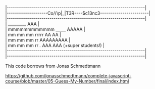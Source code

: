 
|--------------------------------------------------------------------|   
|--------------------Co/\/\p|_|T3R----$c13nc3------------------------|   
|--------------------------------------------------------------------|   
|     _________                    AAA                               |   
|    mmmmmmmmmmmm   _____         AAAAA                              |   
|   mm    mm    mm  rrrrr        AA   AA                             |   
|   mm    mm    mm  rr          AAAAAAAAA                            |   
|   mm    mm    mm  rr   _._   AAA     AAA (+super students!)        |   
|--------------------------------------------------------------------|   
|--------------------------------------------------------------------|   

This code borrows from Jonas Schmedtmann

https://github.com/jonasschmedtmann/complete-javascript-course/blob/master/05-Guess-My-Number/final/index.html

